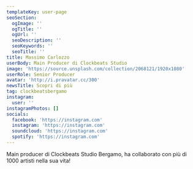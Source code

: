 ```yaml
---
templateKey: user-page
seoSection:
  ogImage: ''
  ogTitle: ''
  ogUrl: ''
  seoDescription: ''
  seoKeywords: ''
  seoTitle: ''
title: Massimo Carlozzo
userBody: Main Producer di Clockbeats Studio
image: 'https://source.unsplash.com/collection/2068121/1920x1080'
userRole: Senior Producer
avatar: 'http://i.pravatar.cc/300'
newsTitle: Scopri di più
tag: clockbeatsbergamo
instagram:
  user: ''
instagramPhotos: []
socials:
  facebook: 'https://instagram.com'
  instagram: 'https://instagram.com'
  soundcloud: 'https://instagram.com'
  spotify: 'https://instagram.com'
---
```

Main producer di Clockbeats Studio Bergamo, ha collaborato con più di 1000 artisti nella sua vita!
